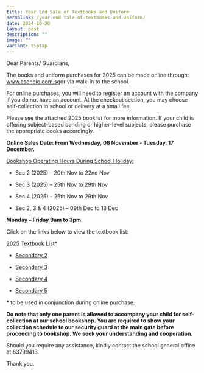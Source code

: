 ```yaml
---
title: Year End Sale of Textbooks and Uniform
permalink: /year-end-sale-of-textbooks-and-uniform/
date: 2024-10-30
layout: post
description: ""
image: ""
variant: tiptap
---
```

<p>Dear Parents/ Guardians,</p>
<p>The books and uniform purchases for 2025 can be made online through:
<a href="http://www.asencio.com.sg/" rel="noopener noreferrer nofollow" target="_blank">www.asencio.com.sg</a>or via walk-in to the school.</p>
<p>For online purchases, you will need to register an account with the company
if you do not have an account. At the checkout section, you may choose
self-collection in school or delivery at a small fee.</p>
<p>Please see the attached 2025 booklist for more information. If your child
is offering subject-based banding or higher-level subjects, please purchase
the appropriate books accordingly.</p>
<p></p>
<p><strong>Online Sales Date: From Wednesday, 06 November - Tuesday, 17 December.</strong>
</p>
<p><u>Bookshop Operating Hours During School Holiday:</u>
</p>
<ul data-tight="true" class="tight">
<li>
<p>Sec 2 (2025) – 20th Nov to 22nd Nov</p>
</li>
<li>
<p>Sec 3 (2025) – 25th Nov to 29th Nov</p>
</li>
<li>
<p>Sec 4 (2025) – 25th Nov to 29th Nov</p>
</li>
<li>
<p>Sec 2, 3 &amp; 4 (2025) – 09th Dec to 13 Dec</p>
</li>
</ul>
<p><strong>Monday – Friday 9am to 3pm.</strong>
</p>
<p></p>
<p>Click on the links below to view the textbook list:</p>
<p><u>2025 Textbook List*</u>
</p>
<ul data-tight="true" class="tight">
<li>
<p><a href="/files/Bukit_Batok_Secondary_2025_Sec_2_Revised.pdf" rel="noopener noreferrer nofollow" target="_blank">Secondary 2</a>
</p>
</li>
<li>
<p><a href="/files/Bukit_Batok_Secondary_School_Booklist_2025_Sec_3.pdf" rel="noopener noreferrer nofollow" target="_blank">Secondary 3</a>
</p>
</li>
<li>
<p><a href="/files/Bukit_Batok_Secondary_School_Booklist_2025_Sec_4.pdf" rel="noopener noreferrer nofollow" target="_blank">Secondary 4</a>
</p>
</li>
<li>
<p><a href="/files/Bukit_Batok_Secondary_School_Booklist_2025_Sec_5.pdf" rel="noopener noreferrer nofollow" target="_blank">Secondary 5</a>
</p>
</li>
</ul>
<p>* to be used in conjunction during online purchase.</p>
<p></p>
<p><strong>Do note that only one parent is allowed to accompany your child for self-collection at our school bookshop. You are required to show your collection schedule to our security guard at the main gate before proceeding to bookshop. We seek your understanding and cooperation.</strong>
</p>
<p>Should you require any assistance, kindly contact the school general office
at 63799413.</p>
<p>Thank you.</p>